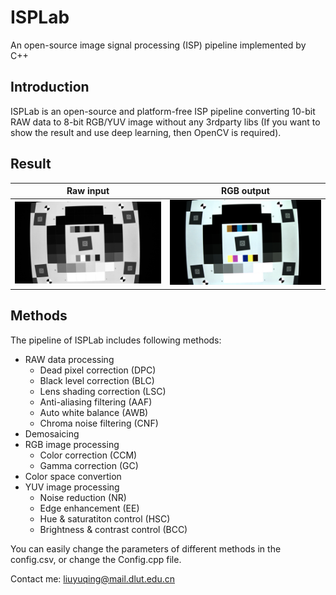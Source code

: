 # ISPLab
An open-source image signal processing (ISP) pipeline implemented by C++

## Introduction
ISPLab is an open-source and platform-free ISP pipeline converting 10-bit RAW data to 8-bit RGB/YUV image without any 3rdparty libs (If you want to show the result and use deep learning, then OpenCV is required). 

## Result
| Raw input | RGB output |
|-----------|------------|
|![](raw.png)|![](rgb.png)|

## Methods
The pipeline of ISPLab includes following methods:
- RAW data processing
    - Dead pixel correction (DPC)
    - Black level correction (BLC)
    - Lens shading correction (LSC)
    - Anti-aliasing filtering (AAF)
    - Auto white balance (AWB)
    - Chroma noise filtering (CNF)
- Demosaicing
- RGB image processing
    - Color correction (CCM)
    - Gamma correction (GC)
- Color space convertion
- YUV image processing
    - Noise reduction (NR)
    - Edge enhancement (EE)
    - Hue & saturatiton control (HSC)
    - Brightness & contrast control (BCC)

You can easily change the parameters of different methods in the config.csv, or change the Config.cpp file.

Contact me: liuyuqing@mail.dlut.edu.cn

